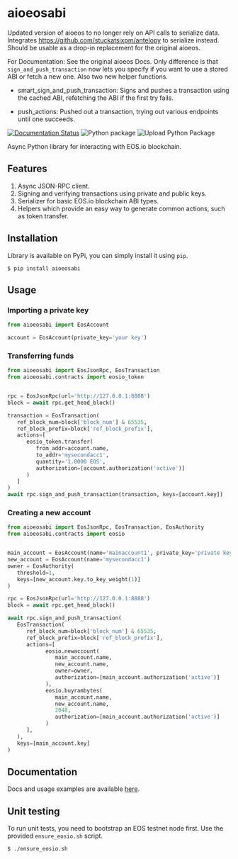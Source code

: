 # aioeosabi
Updated version of aioeos to no longer rely on API calls to serialize data. Integrates https://github.com/stuckatsixpm/antelopy to serialize instead.
Should be usable as a drop-in replacement for the original aioeos.

For Documentation: See the original aioeos Docs. Only difference is that `sign_and_push_transaction` now lets you specify if you want to use a stored ABI or fetch a new one. Also two new helper functions. 

- smart_sign_and_push_transaction: Signs and pushes a transaction using the cached ABI, refetching the ABI if the first try fails.

- push_actions: Pushed out a transaction, trying out various endpoints until one succeeds. 

[![Documentation Status](https://readthedocs.org/projects/aioeos/badge/?version=latest)](http://aioeos.readthedocs.io/en/latest/?badge=latest)  ![Python package](https://github.com/ulamlabs/aioeos/workflows/Python%20package/badge.svg) ![Upload Python Package](https://github.com/ulamlabs/aioeos/workflows/Upload%20Python%20Package/badge.svg)

Async Python library for interacting with EOS.io blockchain. 

## Features

1. Async JSON-RPC client.
2. Signing and verifying transactions using private and public keys.
3. Serializer for basic EOS.io blockchain ABI types.
4. Helpers which provide an easy way to generate common actions, such as token
   transfer.

## Installation

Library is available on PyPi, you can simply install it using `pip`.
```shell
$ pip install aioeosabi
```

## Usage

### Importing a private key

```python
from aioeosabi import EosAccount

account = EosAccount(private_key='your key')
```

### Transferring funds

```python
from aioeosabi import EosJsonRpc, EosTransaction
from aioeosabi.contracts import eosio_token


rpc = EosJsonRpc(url='http://127.0.0.1:8888')
block = await rpc.get_head_block()

transaction = EosTransaction(
   ref_block_num=block['block_num'] & 65535,
   ref_block_prefix=block['ref_block_prefix'],
   actions=[
      eosio_token.transfer(
         from_addr=account.name,
         to_addr='mysecondacc1',
         quantity='1.0000 EOS',
         authorization=[account.authorization('active')]
      )
   ]
)
await rpc.sign_and_push_transaction(transaction, keys=[account.key])
```

### Creating a new account

```python
from aioeosabi import EosJsonRpc, EosTransaction, EosAuthority
from aioeosabi.contracts import eosio


main_account = EosAccount(name='mainaccount1', private_key='private key')
new_account = EosAccount(name='mysecondacc1')
owner = EosAuthority(
   threshold=1,
   keys=[new_account.key.to_key_weight(1)]
)

rpc = EosJsonRpc(url='http://127.0.0.1:8888')
block = await rpc.get_head_block()

await rpc.sign_and_push_transaction(
   EosTransaction(
      ref_block_num=block['block_num'] & 65535,
      ref_block_prefix=block['ref_block_prefix'],
      actions=[
            eosio.newaccount(
               main_account.name,
               new_account.name,
               owner=owner,
               authorization=[main_account.authorization('active')]
            ),
            eosio.buyrambytes(
               main_account.name,
               new_account.name,
               2048,
               authorization=[main_account.authorization('active')]
            )
      ],
   ),
   keys=[main_account.key]
)
```

## Documentation

Docs and usage examples are available [here](https://aioeos.readthedocs.io/en/latest).

## Unit testing

To run unit tests, you need to bootstrap an EOS testnet node first. Use the provided `ensure_eosio.sh` script.

```shell
$ ./ensure_eosio.sh
```
